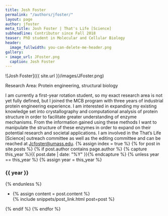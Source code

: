```yaml
---
title: Josh Foster
permalink: "/authors/jfoster/"
layout: page
author: jfoster
meta_title: Josh Foster | That's Life [Science]
subheadline: Contributor since Fall 2018
teaser: PhD student in Molecular and Cellular Biology
header:
  image_fullwidth: you-can-delete-me-header.png
gallery:
- image_url: JFoster.png
  caption: Josh Foster
---
```


![Josh Foster]({{ site.url }}/images/JFoster.png)


Research Area: Protein engineering, structural biology

I am currently a first-year rotation student, so my exact research area is not yet fully defined, but I joined the MCB program with three years of industrial protein engineering experience. I am interested in expanding my existing knowledge set into crystallography and computational analysis of protein structure in order to facilitate greater understanding of enzyme mechanisms. From the information gained using these methods I want to manipulate the structure of these enzymes in order to expand on their potential research and societal applications. I am involved in the That’s Life [Science] outreach committee as well as the editing committee and can be reached at Jcfoster@umass.edu. 
{% assign index = true %}
{% for post in site.posts %}
{% if post.author contains page.author %}
{% capture this_year %}{{ post.date | date: "%Y" }}{% endcapture %}
{% unless year == this_year %}
{% assign year = this_year %}
<h3>{{ year }}</h3>
{% endunless %}
<ul style="list-style-type:disc">
 <li> 
 {% assign content = post.content %} 
 <article>
 {% include snippets/post_link.html post=post %}
 </article>
 </li>
</ul>
{% endif %}
{% endfor %}
